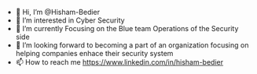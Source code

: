 - 👋 Hi, I’m @Hisham-Bedier
- 👀 I’m interested in Cyber Security
- 🌱 I’m currently Focusing on the Blue team Operations of the Security side
- 💞️ I’m looking forward to becoming a part of an organization focusing on helping companies enhace their security system
- 📫 How to reach me https://www.linkedin.com/in/hisham-bedier
<!---
Hisham-Bedier/Hisham-Bedier is a ✨ special ✨ repository because its `README.md` (this file) appears on your GitHub profile.
You can click the Preview link to take a look at your changes.
--->
